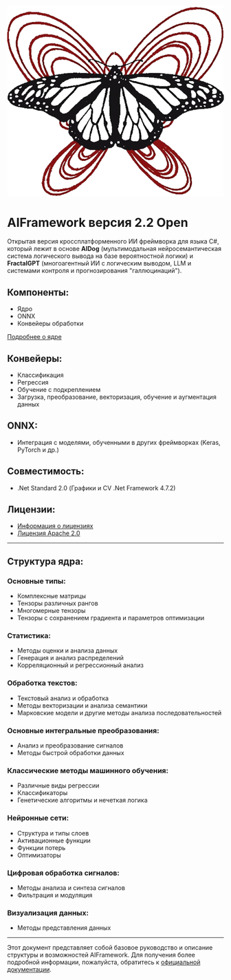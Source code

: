 ![AIFramework Logo](https://github.com/AIFramework/AIFrameworkOpen/blob/main/Docs/img/logo.png?raw=true)

# AIFramework версия 2.2 Open
Открытая версия кроссплатформенного ИИ фреймворка для языка C#, который лежит в основе **AIDog** (мультимодальная нейросемантическая система логического вывода на базе вероятностной логики) и **FractalGPT** (многоагентный ИИ с логическим выводом, LLM и системами контроля и прогнозирования "галлюцинаций").

## Компоненты:
- Ядро
- ONNX
- Конвейеры обработки

[Подробнее о ядре](https://github.com/AIFramework/AIFrameworkOpen/wiki)

## Конвейеры:
- Классификация
- Регрессия
- Обучение с подкреплением
- Загрузка, преобразование, векторизация, обучение и аугментация данных

## ONNX:
- Интеграция с моделями, обученными в других фреймворках (Keras, PyTorch и др.)

## Совместимость:
- .Net Standard 2.0 (Графики и CV .Net Framework 4.7.2)

## Лицензии:
- [Информация о лицензиях](https://github.com/AIFramework/AIFrameworkOpen/blob/main/Docs/INFO.md)
- [Лицензия Apache 2.0](https://github.com/AIFramework/AIFrameworkOpen/blob/main/LICENSE)

---

## Структура ядра:
### Основные типы:
- Комплексные матрицы
- Тензоры различных рангов
- Многомерные тензоры
- Тензоры с сохранением градиента и параметров оптимизации

### Статистика:
- Методы оценки и анализа данных
- Генерация и анализ распределений
- Корреляционный и регрессионный анализ

### Обработка текстов:
- Текстовый анализ и обработка
- Методы векторизации и анализа семантики
- Марковские модели и другие методы анализа последовательностей

### Основные интегральные преобразования:
- Анализ и преобразование сигналов
- Методы быстрой обработки данных

### Классические методы машинного обучения:
- Различные виды регрессии
- Классификаторы
- Генетические алгоритмы и нечеткая логика

### Нейронные сети:
- Структура и типы слоев
- Активационные функции
- Функции потерь
- Оптимизаторы

### Цифровая обработка сигналов:
- Методы анализа и синтеза сигналов
- Фильтрация и модуляция

### Визуализация данных:
- Методы представления данных

---

Этот документ представляет собой базовое руководство и описание структуры и возможностей AIFramework. Для получения более подробной информации, пожалуйста, обратитесь к [официальной документации](https://github.com/AIFramework/AIFrameworkOpen/wiki).
